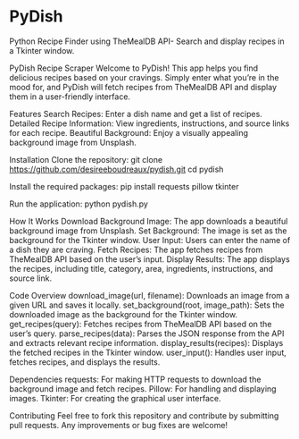 # PyDish
Python Recipe Finder using TheMealDB API-  Search and display recipes in a Tkinter window.


PyDish Recipe Scraper
Welcome to PyDish! This app helps you find delicious recipes based on your cravings. Simply enter what you’re in the mood for, and PyDish will fetch recipes from TheMealDB API and display them in a user-friendly interface.

Features
Search Recipes: Enter a dish name and get a list of recipes.
Detailed Recipe Information: View ingredients, instructions, and source links for each recipe.
Beautiful Background: Enjoy a visually appealing background image from Unsplash.

Installation
Clone the repository:
git clone https://github.com/desireeboudreaux/pydish.git
cd pydish

Install the required packages:
pip install requests pillow tkinter

Run the application:
python pydish.py

How It Works
Download Background Image: The app downloads a beautiful background image from Unsplash.
Set Background: The image is set as the background for the Tkinter window.
User Input: Users can enter the name of a dish they are craving.
Fetch Recipes: The app fetches recipes from TheMealDB API based on the user’s input.
Display Results: The app displays the recipes, including title, category, area, ingredients, instructions, and source link.

Code Overview
download_image(url, filename): Downloads an image from a given URL and saves it locally.
set_background(root, image_path): Sets the downloaded image as the background for the Tkinter window.
get_recipes(query): Fetches recipes from TheMealDB API based on the user’s query.
parse_recipes(data): Parses the JSON response from the API and extracts relevant recipe information.
display_results(recipes): Displays the fetched recipes in the Tkinter window.
user_input(): Handles user input, fetches recipes, and displays the results.

Dependencies
requests: For making HTTP requests to download the background image and fetch recipes.
Pillow: For handling and displaying images.
Tkinter: For creating the graphical user interface.

Contributing
Feel free to fork this repository and contribute by submitting pull requests. Any improvements or bug fixes are welcome!



